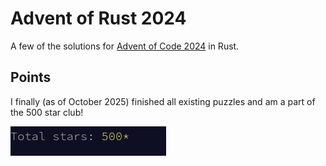 # Advent of Rust 2024

A few of the solutions for [Advent of Code 2024](https://adventofcode.com/2024) in Rust.

## Points

I finally (as of October 2025) finished all existing puzzles and am a part of the 500 star club!

![Screenshot from Advent of Code saying "Totals stars: 500"](assets/500stars.png)
